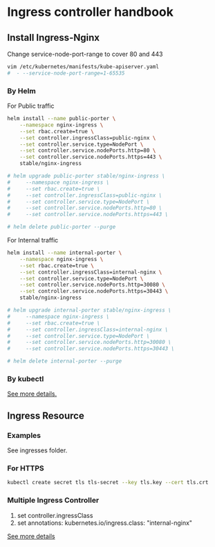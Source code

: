 # Ingress controller handbook

## Install Ingress-Nginx

Change service-node-port-range to cover 80 and 443

```bash
vim /etc/kubernetes/manifests/kube-apiserver.yaml
#  - --service-node-port-range=1-65535
```

### By Helm

For Public traffic

```bash
helm install --name public-porter \
    --namespace nginx-ingress \
    --set rbac.create=true \
    --set controller.ingressClass=public-nginx \
    --set controller.service.type=NodePort \
    --set controller.service.nodePorts.http=80 \
    --set controller.service.nodePorts.https=443 \
    stable/nginx-ingress

# helm upgrade public-porter stable/nginx-ingress \
#     --namespace nginx-ingress \
#     --set rbac.create=true \
#     --set controller.ingressClass=public-nginx \
#     --set controller.service.type=NodePort \
#     --set controller.service.nodePorts.http=80 \
#     --set controller.service.nodePorts.https=443 \

# helm delete public-porter --purge
```

For Internal traffic

```bash
helm install --name internal-porter \
    --namespace nginx-ingress \
    --set rbac.create=true \
    --set controller.ingressClass=internal-nginx \
    --set controller.service.type=NodePort \
    --set controller.service.nodePorts.http=30080 \
    --set controller.service.nodePorts.https=30443 \
    stable/nginx-ingress

# helm upgrade internal-porter stable/nginx-ingress \
#     --namespace nginx-ingress \
#     --set rbac.create=true \
#     --set controller.ingressClass=internal-nginx \
#     --set controller.service.type=NodePort \
#     --set controller.service.nodePorts.http=30080 \
#     --set controller.service.nodePorts.https=30443 \

# helm delete internal-porter --purge
```

### By kubectl

[See more details.](https://kubernetes.github.io/ingress-nginx/deploy/)

## Ingress Resource

### Examples

See ingresses folder.

### For HTTPS

```bash
kubectl create secret tls tls-secret --key tls.key --cert tls.crt
```

### Multiple Ingress Controller

1. set controller.ingressClass
2. set annotations: kubernetes.io/ingress.class: "internal-nginx"

[See more details](https://github.com/kubernetes/ingress-nginx/blob/master/docs/user-guide/multiple-ingress.md)
